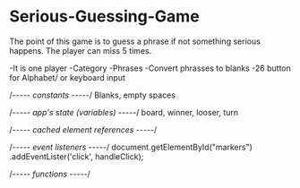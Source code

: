 # Serious-Guessing-Game
The point of this game is to guess a phrase 
if not something serious happens. The player
can miss 5 times.  

-It is one player
-Category
-Phrases
-Convert phrasses to blanks
-26 button for Alphabet/ or keyboard input


/*----- constants -----*/ 
Blanks, empty spaces  

/*----- app's state (variables) -----*/ 
 board, winner, looser, turn

/*----- cached element references -----*/ 

/*----- event listeners -----*/ 
document.getElementById("markers")
  .addEventLister('click', handleClick);

/*----- functions -----*/

